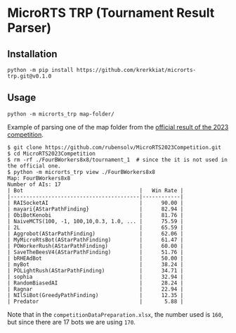 # MicroRTS TRP (Tournament Result Parser)



## Installation

```console
python -m pip install https://github.com/krerkkiat/microrts-trp.git@v0.1.0
```

## Usage

```console
python -m microrts_trp map-folder/
```

Example of parsing one of the map folder from the [official result of the 2023 competition](https://github.com/rubensolv/MicroRTS2023Competition).

```console
$ git clone https://github.com/rubensolv/MicroRTS2023Competition.git
$ cd MicroRTS2023Competition
$ rm -rf ./FourBWorkers8x8/tournament_1  # since the it is not used in the official one.
$ python -m microrts_trp view ./FourBWorkers8x8
Map: FourBWorkers8x8
Number of AIs: 17
| Bot                                     |   Win Rate |
|-----------------------------------------|------------|
| RAISocketAI                             |      90.00 |
| mayari{AStarPathFinding}                |      82.94 |
| ObiBotKenobi                            |      81.76 |
| NaiveMCTS(100, -1, 100,10,0.3, 1.0, ... |      75.59 |
| 2L                                      |      65.59 |
| Aggrobot(AStarPathFinding)              |      62.06 |
| MyMicroRtsBot(AStarPathFinding)         |      61.47 |
| POWorkerRush(AStarPathFinding)          |      60.00 |
| SaveTheBeesV4(AStarPathFinding)         |      51.76 |
| bRHEAdBot                               |      50.00 |
| myBot                                   |      38.24 |
| POLightRush(AStarPathFinding)           |      34.71 |
| sophia                                  |      32.94 |
| RandomBiasedAI                          |      28.24 |
| Ragnar                                  |      22.94 |
| NIlSiBot(GreedyPathFinding)             |      12.35 |
| Predator                                |       5.88 |
```

Note that in the `competitionDataPreparation.xlsx`, the number used is `160`, but since there are 17 bots we
are using `170`.
